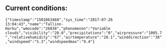 ## Current conditions: 
 ``` {"timestamp":"1501063468","sys_time":"2017-07-26 13:04:43","name":"Tallinn-Harku","wmocode":"26038","phenomenon":"Variable clouds","visibility":"20.0","precipitations":"0","airpressure":"1005.7","relativehumidity":"67","airtemperature":"20.1","winddirection":"38","windspeed":"5.3","windspeedmax":"9.4"} ```
